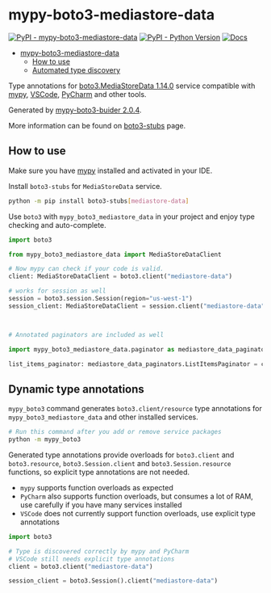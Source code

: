 # mypy-boto3-mediastore-data

[![PyPI - mypy-boto3-mediastore-data](https://img.shields.io/pypi/v/mypy-boto3-mediastore-data.svg?color=blue)](https://pypi.org/project/mypy-boto3-mediastore-data)
[![PyPI - Python Version](https://img.shields.io/pypi/pyversions/mypy-boto3-mediastore-data.svg?color=blue)](https://pypi.org/project/mypy-boto3-mediastore-data)
[![Docs](https://img.shields.io/readthedocs/mypy-boto3-builder.svg?color=blue)](https://mypy-boto3-builder.readthedocs.io/)

- [mypy-boto3-mediastore-data](#mypy-boto3-mediastore-data)
  - [How to use](#how-to-use)
  - [Automated type discovery](#automated-type-discovery)

Type annotations for
[boto3.MediaStoreData 1.14.0](https://boto3.amazonaws.com/v1/documentation/api/1.14.0/reference/services/mediastore-data.html#MediaStoreData) service
compatible with [mypy](https://github.com/python/mypy), [VSCode](https://code.visualstudio.com/),
[PyCharm](https://www.jetbrains.com/pycharm/) and other tools.

Generated by [mypy-boto3-buider 2.0.4](https://github.com/vemel/mypy_boto3_builder).

More information can be found on [boto3-stubs](https://pypi.org/project/boto3-stubs/) page.

## How to use

Make sure you have [mypy](https://github.com/python/mypy) installed and activated in your IDE.

Install `boto3-stubs` for `MediaStoreData` service.

```bash
python -m pip install boto3-stubs[mediastore-data]
```

Use `boto3` with `mypy_boto3_mediastore_data` in your project and enjoy type checking and auto-complete.

```python
import boto3

from mypy_boto3_mediastore_data import MediaStoreDataClient

# Now mypy can check if your code is valid.
client: MediaStoreDataClient = boto3.client("mediastore-data")

# works for session as well
session = boto3.session.Session(region="us-west-1")
session_client: MediaStoreDataClient = session.client("mediastore-data")



# Annotated paginators are included as well

import mypy_boto3_mediastore_data.paginator as mediastore_data_paginators

list_items_paginator: mediastore_data_paginators.ListItemsPaginator = client.get_paginator("list_items")
```

## Dynamic type annotations

`mypy_boto3` command generates `boto3.client/resource` type annotations for
`mypy_boto3_mediastore_data` and other installed services.

```bash
# Run this command after you add or remove service packages
python -m mypy_boto3
```

Generated type annotations provide overloads for `boto3.client` and `boto3.resource`,
`boto3.Session.client` and `boto3.Session.resource` functions,
so explicit type annotations are not needed.

- `mypy` supports function overloads as expected
- `PyCharm` also supports function overloads, but consumes a lot of RAM, use carefully if you have many services installed
- `VSCode` does not currently support function overloads, use explicit type annotations

```python
import boto3

# Type is discovered correctly by mypy and PyCharm
# VSCode still needs explicit type annotations
client = boto3.client("mediastore-data")

session_client = boto3.Session().client("mediastore-data")
```